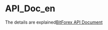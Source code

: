 # API_Doc_en
The details are explained[BitForex API Document](https://github.com/bitforexapi/API_Doc_en/wiki)
